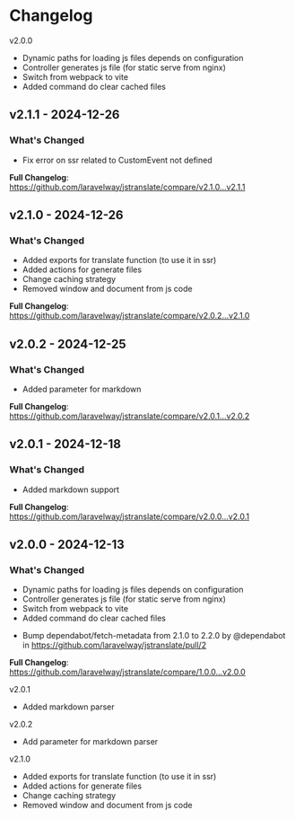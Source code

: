 # Changelog

v2.0.0

- Dynamic paths for loading js files depends on configuration
- Controller generates js file (for static serve from nginx)
- Switch from webpack to vite
- Added command do clear cached files

## v2.1.1 - 2024-12-26

### What's Changed

- Fix error on ssr related to CustomEvent not defined

**Full Changelog**: https://github.com/laravelway/jstranslate/compare/v2.1.0...v2.1.1

## v2.1.0 - 2024-12-26

### What's Changed

- Added exports for translate function (to use it in ssr)
- Added actions for generate files
- Change caching strategy
- Removed window and document from js code

**Full Changelog**: https://github.com/laravelway/jstranslate/compare/v2.0.2...v2.1.0

## v2.0.2 - 2024-12-25

### What's Changed

- Added parameter for markdown

**Full Changelog**: https://github.com/laravelway/jstranslate/compare/v2.0.1...v2.0.2

## v2.0.1 - 2024-12-18

### What's Changed

- Added markdown support

**Full Changelog**: https://github.com/laravelway/jstranslate/compare/v2.0.0...v2.0.1

## v2.0.0 - 2024-12-13

### What's Changed

- Dynamic paths for loading js files depends on configuration
- Controller generates js file (for static serve from nginx)
- Switch from webpack to vite
- Added command do clear cached files

* Bump dependabot/fetch-metadata from 2.1.0 to 2.2.0 by @dependabot in https://github.com/laravelway/jstranslate/pull/2

**Full Changelog**: https://github.com/laravelway/jstranslate/compare/1.0.0...v2.0.0

v2.0.1

- Added markdown parser

v2.0.2

- Add parameter for markdown parser

v2.1.0

- Added exports for translate function (to use it in ssr)
- Added actions for generate files
- Change caching strategy
- Removed window and document from js code
